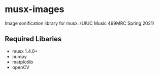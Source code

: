 # musx-images
Image sonification library for musx. (UIUC Music 499MRC Spring 2021)

## Required Libaries
- musx 1.4.0+
- numpy
- matplotlib
- openCV